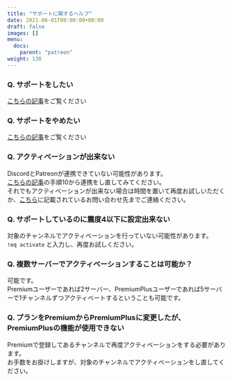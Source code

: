 ```yaml
---
title: "サポートに関するヘルプ"
date: 2021-06-01T00:00:00+00:00
draft: false
images: []
menu: 
  docs:
    parent: "patreon"
weight: 130
---
```


### Q. サポートをしたい
[こちらの記事](/docs/patreon/support)をご覧ください

### Q. サポートをやめたい
[こちらの記事](/docs/patreon/unsupport)をご覧ください

### Q. アクティベーションが出来ない
DiscordとPatreonが連携できていない可能性があります。  
[こちらの記事](/docs/patreon/support)の手順10から連携をし直してみてください。  
それでもアクティベーションが出来ない場合は時間を置いて再度お試しいただくか、[こちら](/docs/other/contact)に記載されているお問い合わせ先までご連絡ください。  

### Q. サポートしているのに震度4以下に設定出来ない
対象のチャンネルでアクティベーションを行っていない可能性があります。  
`!eq activate` と入力し、再度お試しください。

### Q. 複数サーバーでアクティベーションすることは可能か？
可能です。  
Premiumユーザーであれば2サーバー、PremiumPlusユーザーであれば5サーバーで1チャンネルずつアクティベートするということも可能です。

### Q. プランをPremiumからPremiumPlusに変更したが、PremiumPlusの機能が使用できない  
Premiumで登録してあるチャンネルで再度アクティベーションをする必要があります。  
お手数をお掛けしますが、対象のチャンネルでアクティベーションをし直してください。